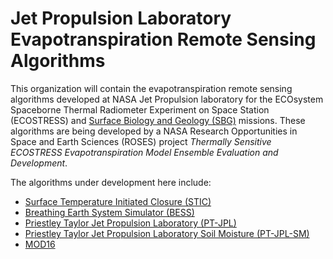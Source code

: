 # Jet Propulsion Laboratory Evapotranspiration Remote Sensing Algorithms

This organization will contain the evapotranspiration remote sensing algorithms developed at NASA Jet Propulsion laboratory for the ECOsystem Spaceborne Thermal Radiometer Experiment on Space Station (ECOSTRESS) and [Surface Biology and Geology (SBG)](https://github.com/sbg-tir) missions. These algorithms are being developed by a NASA Research Opportunities in Space and Earth Sciences (ROSES) project *Thermally Sensitive ECOSTRESS Evapotranspiration Model Ensemble Evaluation and Development*.

The algorithms under development here include:
- [Surface Temperature Initiated Closure (STIC)](https://github.com/JPL-Evapotranspiration-Algorithms/STIC)
- [Breathing Earth System Simulator (BESS)](https://github.com/JPL-Evapotranspiration-Algorithms/BESS)
- [Priestley Taylor Jet Propulsion Laboratory (PT-JPL)](https://github.com/JPL-Evapotranspiration-Algorithms/PT-JPL)
- [Priestley Taylor Jet Propulsion Laboratory Soil Moisture (PT-JPL-SM)](https://github.com/JPL-Evapotranspiration-Algorithms/PT-JPL-SM)
- [MOD16](https://github.com/JPL-Evapotranspiration-Algorithms/MOD16)
